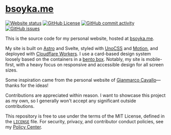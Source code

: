 # [bsoyka.me](https://bsoyka.me)

[![Website status](https://img.shields.io/website?url=https%3A%2F%2Fbsoyka.me)](https://bsoyka.me)
[![GitHub License](https://img.shields.io/github/license/bsoyka/website)](LICENSE)
[![GitHub commit activity](https://img.shields.io/github/commit-activity/m/bsoyka/website)](https://github.com/bsoyka/website/commits/main/)
[![GitHub issues](https://img.shields.io/github/issues/bsoyka/website)](https://github.com/bsoyka/website/issues/)

This is the source code for my personal website, hosted at [bsoyka.me](https://bsoyka.me).

My site is built on [Astro](https://astro.build/) and Svelte, styled with [UnoCSS](https://unocss.dev/) and [Motion](https://motion.dev/), and deployed with [Cloudflare Workers](https://workers.cloudflare.com/).
I use a card-based design system loosely based on the containers in a [bento box](https://en.wikipedia.org/wiki/Bento).
Notably, my site is mobile-first, with a heavy focus on responsive and accessible design for all screen sizes.

Some inspiration came from the personal website of [Gianmarco Cavallo](https://gianmarcocavallo.com/)—thanks for the ideas!

Contributions are appreciated within reason. I want to showcase this project as my own, so I generally won't accept any significant outside contributions.

This repository is free to use under the terms of the MIT License, defined in the [`LICENSE`](LICENSE) file.
For security, privacy, and contributor conduct policies, see my [Policy Center](https://gh.bsoyka.me/policy).